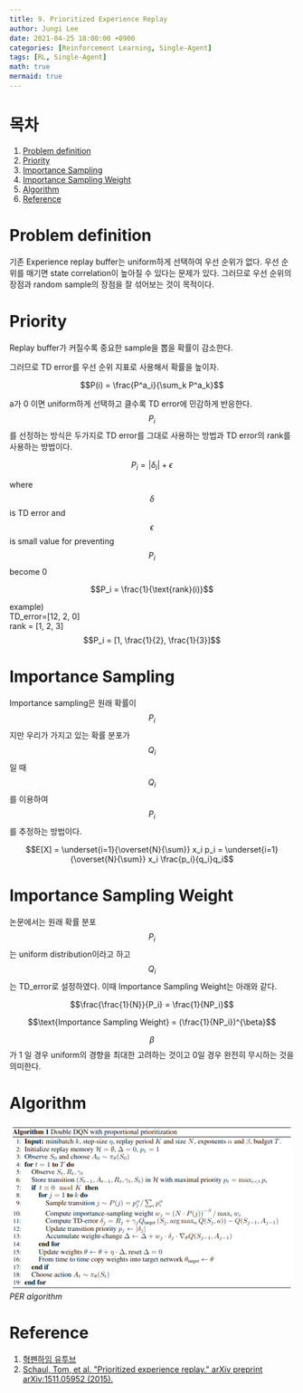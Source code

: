 ```yaml
---
title: 9. Prioritized Experience Replay 
author: Jungi Lee
date: 2021-04-25 18:00:00 +0900
categories: [Reinforcement Learning, Single-Agent]
tags: [RL, Single-Agent]
math: true
mermaid: true
---
```

# 목차 
1. [Problem definition](#problem-definition)  
1. [Priority](#priority)  
1. [Importance Sampling](#importance-sampling)  
1. [Importance Sampling Weight](#importance-sampling-weight)  
1. [Algorithm](#algorithm)  
1. [Reference](#reference)  

# Problem definition

기존 Experience replay buffer는 uniform하게 선택하여 우선 순위가 없다. 우선 순위를 매기면 state correlation이 높아질 수 있다는 문제가 있다. 그러므로 우선 순위의 장점과 random sample의 장점을 잘 섞어보는 것이 목적이다.

# Priority

Replay buffer가 커질수록 중요한 sample을 뽑을 확률이 감소한다.

그러므로 TD error를 우선 순위 지표로 사용해서 확률을 높이자.

$$P(i) = \frac{P^a_i}{\sum_k P^a_k}$$  

a가 0 이면 uniform하게 선택하고 클수록 TD error에 민감하게 반응한다.  
$$P_i$$를 선정하는 방식은 두가지로 TD error를 그대로 사용하는 방법과 TD error의 rank를 사용하는 방법이다. 


$$P_i = \vert \delta_i \vert + \epsilon$$  

where $$\delta$$ is TD error and $$\epsilon$$ is small value for preventing $$P_i$$ become 0  

$$P_i = \frac{1}{\text{rank}(i)}$$

example)  
TD_error=[12, 2, 0]  
rank = [1, 2, 3]  
$$P_i = [1, \frac{1}{2}, \frac{1}{3}]$$

# Importance Sampling

Importance sampling은 원래 확률이 $$P_i$$지만 우리가 가지고 있는 확률 분포가 $$Q_i$$일 때 $$Q_i$$를 이용하여 $$P_i$$를 추정하는 방법이다.

$$E[X] = \underset{i=1}{\overset{N}{\sum}} x_i p_i = \underset{i=1}{\overset{N}{\sum}} x_i \frac{p_i}{q_i}q_i$$

# Importance Sampling Weight

논문에서는 원래 확률 분포 $$P_i$$는 uniform distribution이라고 하고 $$Q_i$$는 TD_error로 설정하였다. 이때 Importance Sampling Weight는 아래와 같다.

$$\frac{\frac{1}{N}}{P_i} = \frac{1}{NP_i}$$

$$\text{Importance Sampling Weight} = (\frac{1}{NP_i})^{\beta}$$

$$\beta$$가 1 일 경우 uniform의 경향을 최대한 고려하는 것이고 0일 경우 완전히 무시하는 것을 의미한다.

# Algorithm

![algorithm][algorithm]
_PER algorithm_

# Reference
1. [혁펜하임 유투브][혁펜하임 유투브]  
1. [Schaul, Tom, et al. "Prioritized experience replay." arXiv preprint arXiv:1511.05952 (2015).][PER]

[혁펜하임 유투브]: https://www.youtube.com/watch?v=cvctS4xWSaU&list=PL_iJu012NOxehE8fdF9me4TLfbdv3ZW8g  
[PER]: https://arxiv.org/pdf/1511.05952.pdf

[algorithm]: /assets/img/Single-agent/PER/algorithm.png


